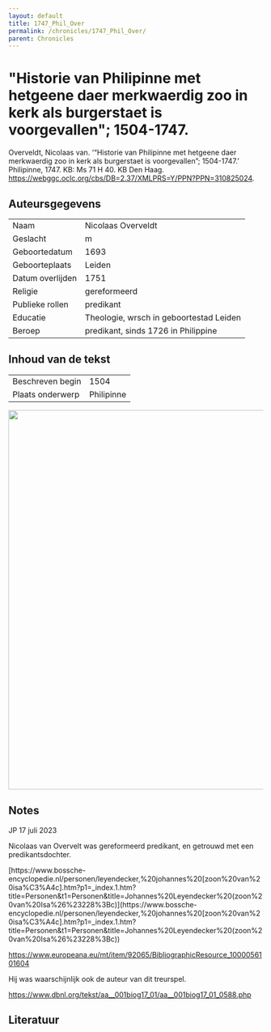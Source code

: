 ```yaml
---
layout: default
title: 1747_Phil_Over
permalink: /chronicles/1747_Phil_Over/
parent: Chronicles
--- 
```



# "Historie van Philipinne met hetgeene daer merkwaerdig zoo in kerk als burgerstaet is voorgevallen"; 1504-1747. 

Overveldt, Nicolaas van. ‘“Historie van Philipinne met hetgeene daer merkwaerdig zoo in kerk als burgerstaet is voorgevallen”; 1504-1747.’ Philipinne, 1747. KB: Ms 71 H 40. KB Den Haag. https://webggc.oclc.org/cbs/DB=2.37/XMLPRS=Y/PPN?PPN=310825024. 

## Auteursgegevens 

| | | 
| --------------- | --------------- | 
| Naam | Nicolaas Overveldt | 
| Geslacht | m | 
| Geboortedatum | 1693 | 
| Geboorteplaats | Leiden | 
| Datum overlijden | 1751 | 
| Religie | gereformeerd | 
| Publieke rollen | predikant | 
| Educatie | Theologie, wrsch in geboortestad Leiden | 
| Beroep | predikant, sinds 1726 in Philippine | 

## Inhoud van de tekst 

| | | 
| --------------- | --------------- | 
| Beschreven begin | 1504 | 
| Plaats onderwerp | Philipinne | 

[<img src="..\..\barplots_chronicles\1747_Phil_Over.jpg" width="750"/>](..\..\barplots_chronicles\1747_Phil_Over.jpg) 

## Notes 

JP 17 juli 2023

Nicolaas van Overvelt was gereformeerd predikant, en getrouwd met een
predikantsdochter.

[https://www.bossche-
encyclopedie.nl/personen/leyendecker,%20johannes%20[zoon%20van%20isa%C3%A4c].htm?p1=_index.1.htm?title=Personen&t1=Personen&title=Johannes%20Leyendecker%20(zoon%20van%20Isa%26%23228%3Bc)](https://www.bossche-
encyclopedie.nl/personen/leyendecker,%20johannes%20\[zoon%20van%20isa%C3%A4c\].htm?p1=_index.1.htm?title=Personen&t1=Personen&title=Johannes%20Leyendecker%20\(zoon%20van%20Isa%26%23228%3Bc\))

<https://www.europeana.eu/mt/item/92065/BibliographicResource_1000056101604>

Hij was waarschijnlijk ook de auteur van dit treurspel.

<https://www.dbnl.org/tekst/aa__001biog17_01/aa__001biog17_01_0588.php>



## Literatuur 

